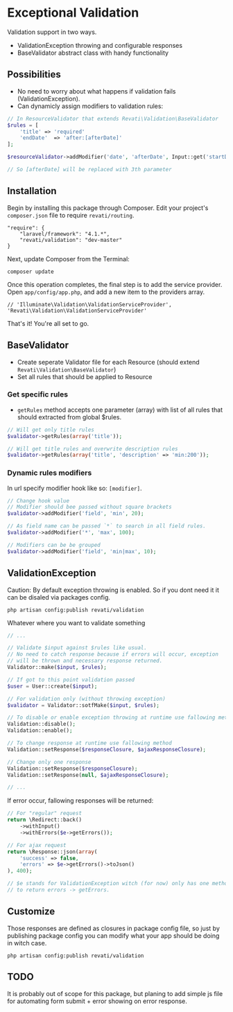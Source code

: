 # Exceptional Validation

Validation support in two ways.

- ValidationException throwing and configurable responses
- BaseValidator abstract class with handy functionality

## Possibilities

- No need to worry about what happens if validation fails (ValidationException).
- Can dynamicly assign modifiers to validation rules:
```php
// In ResourceValidator that extends Revati\Validation\BaseValidator
$rules = [
    'title' => 'required'
    'endDate'  => 'after:[afterDate]'
];

$resourceValidator->addModifier('date', 'afterDate', Input::get('startDate'));

// So [afterDate] will be replaced with 3th parameter
```

## Installation

Begin by installing this package through Composer. Edit your project's `composer.json` file to require `revati/routing`.

    "require": {
        "laravel/framework": "4.1.*",
        "revati/validation": "dev-master"
    }

Next, update Composer from the Terminal:

    composer update

Once this operation completes, the final step is to add the service provider. Open `app/config/app.php`, and add a new item to the providers array.

    // 'Illuminate\Validation\ValidationServiceProvider',
    'Revati\Validation\ValidationServiceProvider'

That's it! You're all set to go.

## BaseValidator

- Create seperate Validator file for each Resource (should extend `Revati\Validation\BaseValidator`)
- Set all rules that should be applied to Resource

### Get specific rules

- `getRules` method accepts one parameter (array) with list of all rules that should extracted from global $rules.

```php
// Will get only title rules
$validator->getRules(array('title'));

// Will get title rules and overwrite description rules
$validator->getRules(array('title', 'description' => 'min:200'));
```

### Dynamic rules modifiers

In url specify modifier hook like so: `[modifier]`.

```php
// Change hook value
// Modifier should bee passed without square brackets
$validator->addModifier('field', 'min', 20);

// As field name can be passed `*` to search in all field rules.
$validator->addModifier('*', 'max', 100);

// Modifiers can be be grouped
$validator->addModifier('field', 'min|max', 10);
```

## ValidationException

Caution: By default exception throwing is enabled. So if you dont need it it can be disaled via packages config.

    php artisan config:publish revati/validation

Whatever where you want to validate something
```php
// ...

// Validate $input against $rules like usual.
// No need to catch response because if errors will occur, exception
// will be thrown and necessary response returned.
Validator::make($input, $rules);

// If got to this point validation passed
$user = User::create($input);

// For validation only (without throwing exception)
$validator = Validator::sotfMake($input, $rules);

// To disable or enable exception throwing at runtime use fallowing methods:
Validation::disable();
Validation::enable();

// To change response at runtime use fallowing method
Validation::setResponse($responseClosure, $ajaxResponseClosure);

// Change only one response
Validation::setResponse($responseClosure);
Validation::setResponse(null, $ajaxResponseClosure);

// ...
```

If error occur, fallowing responses will be returned:

```php
// For "regular" request
return \Redirect::back()
    ->withInput()
    ->withErrors($e->getErrors());

// For ajax request
return \Response::json(array(
    'success' => false,
    'errors' => $e->getErrors()->toJson()
), 400);

// $e stands for ValidationException witch (for now) only has one method
// to return errors -> getErrors.
```

## Customize

Those responses are defined as closures in package config file, so just by publishing package config you can modify what your app should be doing in witch case.

    php artisan config:publish revati/validation

## TODO

It is probably out of scope for this package, but planing to add simple js file for
automating form submit + error showing on error response.
